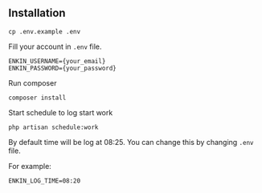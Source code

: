 ## Installation

`cp .env.example .env`

Fill your account in `.env` file.

```
ENKIN_USERNAME={your_email}
ENKIN_PASSWORD={your_password}
```

Run composer

`composer install`

Start schedule to log start work

`php artisan schedule:work`

By default time will be log at 08:25. You can change this by changing `.env` file.

For example:

`ENKIN_LOG_TIME=08:20`
